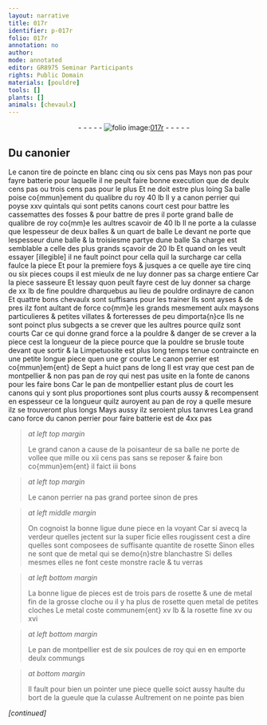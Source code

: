 ```yaml
---
layout: narrative
title: 017r
identifier: p-017r
folio: 017r
annotation: no
author:
mode: annotated
editor: GR8975 Seminar Participants
rights: Public Domain
materials: [pouldre]
tools: []
plants: []
animals: [chevaulx]
---
```


<div class="folio" align="center">- - - - - <a href="http://gallica.bnf.fr/ark:/12148/btv1b10500001g/f39.image" target="_blank"><img src="https://cu-mkp.github.io/2017-workshop-edition/assets/photo-icon.png" alt="folio image: " style="display:inline-block; margin-bottom:-3px;"/>017r</a> - - - - - </div>    

## Du <span class="pro">canonier</span>

 
 Le canon tire de poincte en blanc cinq ou six cens <span class="ms">pas</span> Mays non pas pour fayre batterie pour laquelle il ne peult faire bonne execution que de deulx cens <span class="ms">pas</span> ou trois cens <span class="ms">pas</span> pour le plus Et ne doit estre plus loing Sa balle poise co{mmun}ement du qualibre du roy 40 <span class="ms">lb</span> Il y a canon perrier qui poyse xxv <span class="ms">quintal</span>s qui sont petits canons court cest pour battre les cassemattes des fosses & pour battre de pres il porte grand balle de qualibre de roy co{mm}e les aultres scavoir de 40 <span class="ms">lb</span> Il ne porte a la culasse que lespesseur de deux balles & un quart de balle Le devant ne porte que lespesseur dune balle & la troisiesme partye dune balle Sa charge est semblable a celle des plus grands sçavoir de 20 <span class="ms">lb</span> Et quand on les veult essayer [illegible] il ne fault poinct pour cella quil la surcharge car cella faulce la piece Et pour la premiere foys & jusques a ce quelle aye tire cinq ou six pieces coups il est mieulx de ne luy donner pas sa charge entiere Car la piece sasseure Et lessay quon peult fayre cest de luy donner sa charge de xx <span class="ms">lb</span> de fine <span class="m">pouldre</span> dharquebus au lieu de <span class="m">pouldre</span> ordinayre de canon Et quattre bons <span class="al">chevaulx</span> sont suffisans pour les trainer Ils sont ayses & de pres ilz font aultant de force co{mm}e les grands mesmement aulx maysons particulieres & petites villates & forteresses de peu dimporta{n}ce Ils ne sont poinct plus subgects a se crever que les aultres pource quilz sont courts Car ce qui donne grand force a la <span class="m">pouldre</span> & danger de se crever a la piece cest la longueur de la piece pource que la <span class="m">pouldre</span> se brusle toute devant que sortir & la Limpetuosite est plus long temps tenue contraincte en une petite longue piece quen une gr courte Le canon perrier est co{mmun}em{ent} de Sept a huict <span class="ms">pan</span>s de long Il est vray que cest <span class="ms">pan de <span class="pl">montpellier</span></span> & non pas <span class="ms">pan de roy</span> qui nest pas usite en la fonte de canons pour les faire bons Car le <span class="ms">pan de <span class="pl">montpellier</span></span> estant plus de court les canons qui y sont plus proportiones sont plus courts aussy & recompensent en espesseur ce la longueur quilz auroyent au <span class="ms">pan de roy</span> a quelle mesure ilz se trouveront plus longs Mays aussy ilz seroient plus tanvres Lea grand cano force du canon perrier pour faire batterie est de 4xx <span class="ms">pas</span>
 
> *at left top margin*
> 
>   Le grand canon a cause de la poisanteur de sa balle ne porte de vollee que mille ou xii cens <span class="ms">pas</span> sans se reposer & faire bon co{mmun}em{ent} il faict iii bons
 
> *at left top margin*
> 
>   Le canon perrier na pas grand portee sinon de pres
 
> *at left middle margin*
> 
>   On cognoist la bonne ligue dune piece en la voyant Car si avecq la verdeur quelles jectent sur la super ficie elles rougissent cest a dire quelles sont composees de suffisante quantite de rosette Sinon elles ne sont que de metal qui se demo{n}stre blanchastre Si delles mesmes elles ne font ceste monstre racle & tu verras
 
> *at left bottom margin*
> 
>   La bonne ligue de pieces est de <span class="ms">trois pars</span> de rosette & une de metal fin de la grosse cloche ou il y ha plus de rosette quen metal de petites cloches Le metal coste communem{ent} xv <span class="cn">lb</span> & la rosette fine xv ou xvi
 
> *at left bottom margin*
> 
>   Le pan de <span class="pl">montpellier</span> est de six poulces de roy qui en en emporte deulx commungs
 
> *at bottom margin*
> 
>   Il fault pour bien un pointer une piece quelle soict aussy haulte du bort de la gueule que la culasse Aultrement on ne pointe pas bien
 
*[continued]*
 